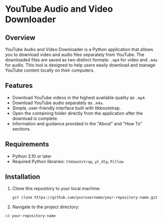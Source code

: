 # YouTube Audio and Video Downloader

## Overview

YouTube Audio and Video Downloader is a Python application that allows you to download video and audio files separately from YouTube. The downloaded files are saved as two distinct formats: `.mp4` for video and `.m4a` for audio. This tool is designed to help users easily download and manage YouTube content locally on their computers.

## Features

- Download YouTube videos in the highest available quality as `.mp4`.
- Download YouTube audio separately as `.m4a`.
- Simple, user-friendly interface built with ttkbootstrap.
- Open the containing folder directly from the application after the download is complete.
- Information and guidance provided in the "About" and "How To" sections.

## Requirements

- Python 3.10 or later
- Required Python libraries: `ttkbootstrap`, `yt_dlp`, `Pillow`

## Installation

1. Clone this repository to your local machine:
   ```bash
   git clone https://github.com/yourusername/your-repository-name.git

2. Navigate to the project directory:
```bash
cd your-repository-name
